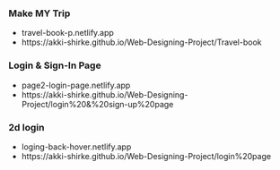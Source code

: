 <div>
  <h3>Make MY Trip</h3>
  <ul>
  <li>travel-book-p.netlify.app</li>
  <li>https://akki-shirke.github.io/Web-Designing-Project/Travel-book</li>
</ul>
</div>

<div>
  <h3>Login & Sign-In Page</h3>
  <ul>
  <li>page2-login-page.netlify.app</li>
  <li>https://akki-shirke.github.io/Web-Designing-Project/login%20&%20sign-up%20page</li>
</ul>
</div>

<div>
  <h3>2d login</h3>
  <ul>
  <li>loging-back-hover.netlify.app<br></li>
  <li>https://akki-shirke.github.io/Web-Designing-Project/login%20page<br></li>
</ul>
</div>




